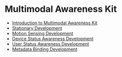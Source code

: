 # Multimodal Awareness Kit<!--multimodal-awareness-kit-->
<!--Kit: Multimodal Awareness Kit-->
<!--Subsystem: MultimodalAwareness-->
<!--Owner: @dilligencer-->
<!--Designer: @zou_ye-->
<!--Tester: @judan-->
<!--Adviser: @hu-zhiqiong-->

- [Introduction to Multimodal Awareness Kit](multimodalawareness-kit-intro.md)
- [Stationary Development](stationary-guidelines.md)
- [Motion Sensing Development](motion-guidelines.md)
- [Device Status Awareness Development](deviceStatus-guidelines.md)
- [User Status Awareness Development](userStatus-guidelines.md)
- [Metadata Binding Development](metadataBinding-guidelines.md)
